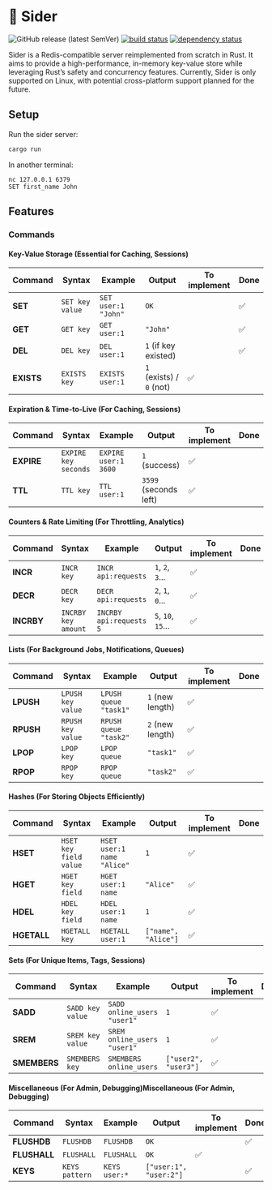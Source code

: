 # 🐆 Sider

![GitHub release (latest SemVer)](https://img.shields.io/github/v/release/bourdeau/sider) [![build status](https://github.com/bourdeau/sider/actions/workflows/build.yml/badge.svg)](https://github.com/bourdeau/sider/actions) [![dependency status](https://deps.rs/repo/github/bourdeau/sider/status.svg)](https://deps.rs/repo/github/bourdeau/sider)

Sider is a Redis-compatible server reimplemented from scratch in Rust. It aims to provide a high-performance, in-memory key-value store while leveraging Rust’s safety and concurrency features. Currently, Sider is only supported on Linux, with potential cross-platform support planned for the future.


## Setup

Run the sider server:

```bash
cargo run
```
In another terminal:

```
nc 127.0.0.1 6379
SET first_name John
```

## Features

### Commands

#### Key-Value Storage (Essential for Caching, Sessions)

| Command  | Syntax | Example | Output | To implement | Done |
|----------|--------|---------|--------|-------------|------|
| **SET**  | `SET key value` | `SET user:1 "John"` | `OK` |  | ✅ |
| **GET**  | `GET key` | `GET user:1` | `"John"` |  | ✅ |
| **DEL**  | `DEL key` | `DEL user:1` | `1` (if key existed) |  | ✅ |
| **EXISTS** | `EXISTS key` | `EXISTS user:1` | `1` (exists) / `0` (not) | ✅ |   |


#### Expiration & Time-to-Live (For Caching, Sessions)

| Command  | Syntax | Example | Output | To implement | Done |
|----------|--------|---------|--------|-------------|------|
| **EXPIRE** | `EXPIRE key seconds` | `EXPIRE user:1 3600` | `1` (success) | ✅ |   |
| **TTL**  | `TTL key` | `TTL user:1` | `3599` (seconds left) | ✅ |   |


#### Counters & Rate Limiting (For Throttling, Analytics)

| Command  | Syntax | Example | Output | To implement | Done |
|----------|--------|---------|--------|-------------|------|
| **INCR**  | `INCR key` | `INCR api:requests` | `1`, `2`, `3`... | ✅ |   |
| **DECR**  | `DECR key` | `DECR api:requests` | `2`, `1`, `0`... | ✅ |   |
| **INCRBY** | `INCRBY key amount` | `INCRBY api:requests 5` | `5`, `10`, `15`... | ✅ |   |


#### Lists (For Background Jobs, Notifications, Queues)

| Command  | Syntax | Example | Output | To implement | Done |
|----------|--------|---------|--------|-------------|------|
| **LPUSH** | `LPUSH key value` | `LPUSH queue "task1"` | `1` (new length) | ✅ |   |
| **RPUSH** | `RPUSH key value` | `RPUSH queue "task2"` | `2` (new length) | ✅ |   |
| **LPOP**  | `LPOP key` | `LPOP queue` | `"task1"` | ✅ |   |
| **RPOP**  | `RPOP key` | `RPOP queue` | `"task2"` | ✅ |   |


#### Hashes (For Storing Objects Efficiently)

| Command  | Syntax | Example | Output | To implement | Done |
|----------|--------|---------|--------|-------------|------|
| **HSET**  | `HSET key field value` | `HSET user:1 name "Alice"` | `1` | ✅ |   |
| **HGET**  | `HGET key field` | `HGET user:1 name` | `"Alice"` | ✅ |   |
| **HDEL**  | `HDEL key field` | `HDEL user:1 name` | `1` | ✅ |   |
| **HGETALL** | `HGETALL key` | `HGETALL user:1` | `["name", "Alice"]` | ✅ |   |


#### Sets (For Unique Items, Tags, Sessions)

| Command  | Syntax | Example | Output | To implement | Done |
|----------|--------|---------|--------|-------------|------|
| **SADD**  | `SADD key value` | `SADD online_users "user1"` | `1` | ✅ |   |
| **SREM**  | `SREM key value` | `SREM online_users "user1"` | `1` | ✅ |   |
| **SMEMBERS** | `SMEMBERS key` | `SMEMBERS online_users` | `["user2", "user3"]` | ✅ |   |


#### Miscellaneous (For Admin, Debugging)Miscellaneous (For Admin, Debugging)

| Command  | Syntax | Example | Output | To implement | Done |
|----------|--------|---------|--------|-------------|------|
| **FLUSHDB** | `FLUSHDB` | `FLUSHDB` | `OK` | | ✅ |
| **FLUSHALL** | `FLUSHALL` | `FLUSHALL` | `OK` | ✅ |   |
| **KEYS** | `KEYS pattern` | `KEYS user:*` | `["user:1", "user:2"]` |  | ✅ |
